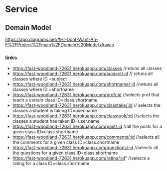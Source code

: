 # Service

## Domain Model
https://app.diagrams.net/#HI-Dont-Want-An-F%2FProject%2Fmain%2FDomain%20Model.drawio


### links   
- https://fast-woodland-72631.herokuapp.com/classes     //retuns all classes
- https://fast-woodland-72631.herokuapp.com/subject/:id  // retuns all classes where ID =subject
- https://fast-woodland-72631.herokuapp.com/shortname/:id //retuns all classes where ID =shortname
- https://fast-woodland-72631.herokuapp.com/prof/:id             //selects prof that teach a certain class ID=class.shortname
- https://fast-woodland-72631.herokuapp.com/classtake/:id      // selects the classes a student is taking  ID=user.name
- https://fast-woodland-72631.herokuapp.com/classtook/:id     //selects the classes a student has taken    ID=user.name 
- https://fast-woodland-72631.herokuapp.com/post/:id         //all the posts for a given class  ID=class.shortname
- https://fast-woodland-72631.herokuapp.com/comments/:id //selects all the comments for a given class ID=class.shortname
- https://fast-woodland-72631.herokuapp.com/questions/:id  //selects all the questions for a given class  ID=class.shortname
- https://fast-woodland-72631.herokuapp.com/rating/:id"   //selects a rating for a class   ID=class.shortname

